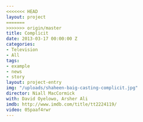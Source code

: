 ```yaml
---
<<<<<<< HEAD
layout: project
=======
>>>>>>> origin/master
title: Complicit
date: 2013-03-17 00:00:00 Z
categories:
- Television
- All
tags:
- example
- news
- story
layout: project-entry
img: "/uploads/shaheen-baig-casting-complicit.jpg"
director: Niall MacCormick
with: David Oyelowo, Arsher Ali
imdb: http://www.imdb.com/title/tt2224119/
video: 05paaf4rwr
---
```


